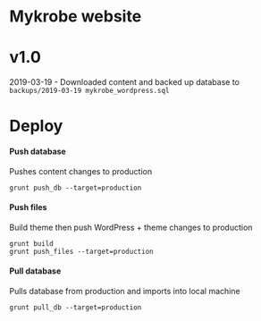 Mykrobe website
===============

# v1.0

2019-03-19 - Downloaded content and backed up database to `backups/2019-03-19 mykrobe_wordpress.sql`

# Deploy

#### Push database ####

Pushes content changes to production
~~~~
grunt push_db --target=production
~~~~


#### Push files ####

Build theme then push WordPress + theme changes to production
~~~~
grunt build
grunt push_files --target=production
~~~~

#### Pull database ####

Pulls database from production and imports into local machine
~~~~
grunt pull_db --target=production
~~~~


